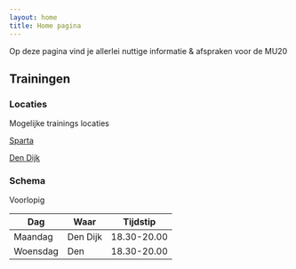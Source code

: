 ```yaml
---
layout: home
title: Home pagina
---
```


Op deze pagina vind je allerlei nuttige informatie & afspraken voor de MU20

## Trainingen

### Locaties

Mogelijke trainings locaties

[Sparta](https://www.google.com/maps/place/KFC+Sparta+Haacht/@50.958168,4.6103106,17z/data=!3m1!4b1!4m6!3m5!1s0x47c3e1cb5589a0a3:0xf2a69381411d45c2!8m2!3d50.958168!4d4.6128855!16s%2Fg%2F1pxwv3wpm?entry=ttu)

[Den Dijk](https://www.google.com/maps/place/Vrijetijdscomplex+Den+Dijk/@50.9618022,4.6403959,15z/data=!4m6!3m5!1s0x47c15f7873006ab5:0xcacde7ca5e7cbce3!8m2!3d50.9618022!4d4.6403959!16s%2Fg%2F1tm681_l?entry=ttu)

### Schema

Voorlopig

Dag         | Waar      | Tijdstip
---         |---        |---
Maandag   | Den Dijk  | 18.30-20.00
Woensdag   | Den  | 18.30-20.00